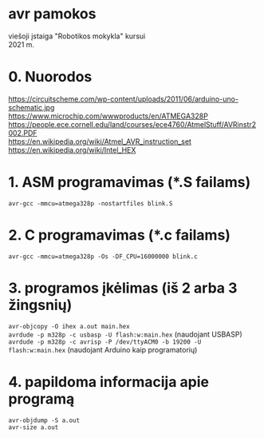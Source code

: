 # avr pamokos
viešoji įstaiga "Robotikos mokykla" kursui  
2021 m.  
# 0. Nuorodos
https://circuitscheme.com/wp-content/uploads/2011/06/arduino-uno-schematic.jpg  
https://www.microchip.com/wwwproducts/en/ATMEGA328P  
https://people.ece.cornell.edu/land/courses/ece4760/AtmelStuff/AVRinstr2002.PDF  
https://en.wikipedia.org/wiki/Atmel_AVR_instruction_set  
https://en.wikipedia.org/wiki/Intel_HEX  
# 1. ASM programavimas (\*.S failams)
`avr-gcc -mmcu=atmega328p -nostartfiles blink.S`  
# 2. C programavimas (\*.c failams)
`avr-gcc -mmcu=atmega328p -Os -DF_CPU=16000000 blink.c`  
# 3. programos įkėlimas (iš 2 arba 3 žingsnių)
`avr-objcopy -O ihex a.out main.hex`  
`avrdude -p m328p -c usbasp -U flash:w:main.hex` (naudojant USBASP)  
`avrdude -p m328p -c avrisp -P /dev/ttyACM0 -b 19200 -U flash:w:main.hex` (naudojant Arduino kaip programatorių)  
# 4. papildoma informacija apie programą
`avr-objdump -S a.out`  
`avr-size a.out`  
